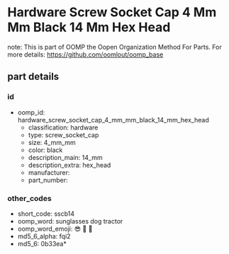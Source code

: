 # Hardware Screw Socket Cap 4 Mm Mm Black 14 Mm Hex Head  

note: This is part of OOMP the Oopen Organization Method For Parts. For more details: https://github.com/oomlout/oomp_base

##  part details





### id
* oomp_id: hardware_screw_socket_cap_4_mm_mm_black_14_mm_hex_head
  * classification: hardware
  * type: screw_socket_cap
  * size: 4_mm_mm
  * color: black
  * description_main: 14_mm
  * description_extra: hex_head
  * manufacturer: 
  * part_number: 

### other_codes
* short_code: sscb14
* oomp_word: sunglasses dog tractor
* oomp_word_emoji: :sunglasses: :dog: :tractor:
* md5_6_alpha: fqi2
* md5_6: 0b33ea* 